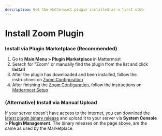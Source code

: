 ```yaml
---
description: Get the Mattermost plugin installed as a first step
---
```


# Install Zoom Plugin

### Install via Plugin Marketplace \(Recommended\)

1. Go to **Main Menu &gt; Plugin Marketplace** in Mattermost
2. Search for "Zoom" or manually find the plugin from the list and click **Install**
3. After the plugin has downloaded and been installed, follow the instructions on [Zoom Configuration](zoom-configuration/)
4. After finishing the [Zoom Configuration](zoom-configuration/), follow the instructions on [Mattermost Setup](mattermost-setup.md)

### \(Alternative\) Install via Manual Upload

If your server doesn't have access to the internet, you can download the [latest plugin binary release](https://github.com/mattermost/mattermost-plugin-zoom/releases) and upload it to your server via **System Console &gt; Plugin Management.** The binary releases on the page above, are the same as used by the Marketplace.

